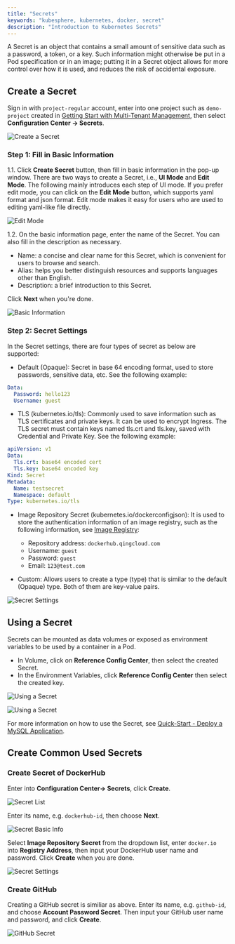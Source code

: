 ```yaml
---
title: "Secrets"
keywords: "kubesphere, kubernetes, docker, secret"
description: "Introduction to Kubernetes Secrets"
---
```


A Secret is an object that contains a small amount of sensitive data such as a password, a token, or a key. Such information might otherwise be put in a Pod specification or in an image; putting it in a Secret object allows for more control over how it is used, and reduces the risk of accidental exposure.

## Create a Secret

Sign in with `project-regular` account, enter into one project such as `demo-project` created in [Getting Start with Multi-Tenant Management](../../quick-start/admin-quick-start), then select **Configuration Center → Secrets**.

![Create a Secret](https://pek3b.qingstor.com/kubesphere-docs/png/20190319162656.png)

### Step 1: Fill in Basic Information

1.1. Click **Create Secret** button, then fill in basic information in the pop-up window. There are two ways to create a Secret, i.e., **UI Mode** and **Edit Mode**. The following mainly introduces each step of UI mode. If you prefer edit mode, you can click on the **Edit Mode** button, which supports yaml format and json format. Edit mode makes it easy for users who are used to editing yaml-like file directly.

![Edit Mode](https://pek3b.qingstor.com/kubesphere-docs/png/20190319163230.png)

1.2. On the basic information page, enter the name of the Secret. You can also fill in the description as necessary.

- Name: a concise and clear name for this Secret, which is convenient for users to browse and search.
- Alias: helps you better distinguish resources and supports languages other than English.
- Description: a brief introduction to this Secret.

Click **Next** when you're done.  

![Basic Information](https://pek3b.qingstor.com/kubesphere-docs/png/20190319163014.png)

### Step 2: Secret Settings

In the Secret settings, there are four types of secret as below are supported:

- Default (Opaque): Secret in base 64 encoding format, used to store passwords, sensitive data, etc. See the following example:

```yaml
Data:
  Password: hello123
  Username: guest
```

- TLS (kubernetes.io/tls): Commonly used to save information such as TLS certificates and private keys. It can be used to encrypt Ingress. The TLS secret must contain keys named tls.crt and tls.key, saved with Credential and Private Key. See the following example:

```yaml
apiVersion: v1
Data:
  Tls.crt: base64 encoded cert
  Tls.key: base64 encoded key
Kind: Secret
Metadata:
  Name: testsecret
  Namespace: default
Type: kubernetes.io/tls
```

- Image Repository Secret (kubernetes.io/dockerconfigjson): It is used to store the authentication information of an image registry, such as the following information, see [Image Registry](../image-registry):

  - Repository address: `dockerhub.qingcloud.com`
  - Username: `guest`
  - Password: `guest`
  - Email: `123@test.com`

- Custom: Allows users to create a type (type) that is similar to the default (Opaque) type. Both of them are key-value pairs.

![Secret Settings](https://pek3b.qingstor.com/kubesphere-docs/png/20190319165447.png)

## Using a Secret

Secrets can be mounted as data volumes or exposed as environment variables to be used by a container in a Pod.

- In Volume, click on **Reference Config Center**, then select the created Secret.
- In the Environment Variables, click **Reference Config Center** then select the created key.

![Using a Secret](https://pek3b.qingstor.com/kubesphere-docs/png/20190319175940.png)

![Using a Secret](https://pek3b.qingstor.com/kubesphere-docs/png/20190319180017.png)

For more information on how to use the Secret, see [Quick-Start - Deploy a MySQL Application](../../quick-start/mysql-deployment).

## Create Common Used Secrets

### Create Secret of DockerHub

Enter into **Configuration Center→ Secrets**, click **Create**.

![Secret List](https://pek3b.qingstor.com/kubesphere-docs/png/20200207165442.png)

Enter its name, e.g. `dockerhub-id`, then choose **Next**.

![Secret Basic Info](https://pek3b.qingstor.com/kubesphere-docs/png/20200207165617.png)

Select **Image Repository Secret** from the dropdown list, enter `docker.io` into **Registry Address**, then input your DockerHub user name and password. Click **Create** when you are done.

![Secret Settings](https://pek3b.qingstor.com/kubesphere-docs/png/20200207171625.png)

### Create GitHub

Creating a GitHub secret is similiar as above. Enter its name, e.g. `github-id`, and choose **Account Password Secret**. Then input your GitHub user name and password, and click **Create**.

![GitHub Secret](https://pek3b.qingstor.com/kubesphere-docs/png/20200207174736.png)
